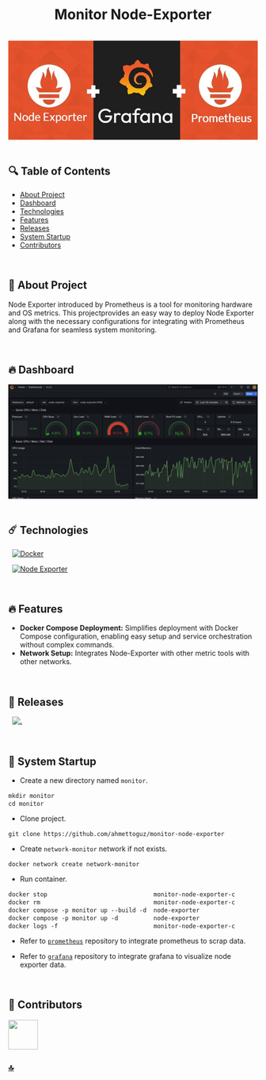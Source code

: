 <h1 id="top" align="center">Monitor Node-Exporter</h1>

<br>

<div align="center">
    <img height=200 src="assets/banner/banner.png">
</div>

<br>

## 🔍 Table of Contents

- [About Project](#intro)
- [Dashboard](#dashboard)
- [Technologies](#technologies)
- [Features](#features)
- [Releases](#releases)
- [System Startup](#system-startup)
- [Contributors](#contributors)

<br/>

<h2 id="intro">📌 About Project</h2>

Node Exporter introduced by Prometheus is a tool for monitoring hardware and OS metrics. This projectprovides an easy way to deploy Node Exporter along with the necessary configurations for integrating with Prometheus and Grafana for seamless system monitoring.

<br/>

<h2 id="dashboard">🔥 Dashboard</h2>

<div align="center">
    <img width=800 src="assets/dashboard/dashboard.png">
</div>

<br/>

<h2 id="technologies">☄️ Technologies</h2>

&nbsp; [![Docker](https://img.shields.io/badge/docker-%230db7ed.svg?style=for-the-badge&logo=docker&logoColor=white)](https://www.docker.com/)

&nbsp; [![Node Exporter](https://img.shields.io/badge/node_exporter-000000?style=for-the-badge&logo=prometheus&labelColor=000000)](https://prometheus.io/docs/guides/node-exporter)

<br/>

<h2 id="features">🔥 Features</h2>

- **Docker Compose Deployment:** Simplifies deployment with Docker Compose configuration, enabling easy setup and service orchestration without complex commands.
- **Network Setup:** Integrates Node-Exporter with other metric tools with other networks.

<br/>

<h2 id="releases">🚢 Releases</h2>

&nbsp; [![.](https://img.shields.io/badge/1.0.0-233838?style=flat&label=version&labelColor=111727&color=1181A1)](https://github.com/ahmettoguz/monitor-node-exporter/tree/v1.0.0)

<br/>

<h2 id="system-startup">🚀 System Startup</h2>

- Create a new directory named `monitor`.

```
mkdir monitor
cd monitor
```

- Clone project.

```
git clone https://github.com/ahmettoguz/monitor-node-exporter
```

- Create `network-monitor` network if not exists.

```
docker network create network-monitor
```

- Run container.

```
docker stop                              monitor-node-exporter-c
docker rm                                monitor-node-exporter-c
docker compose -p monitor up --build -d  node-exporter
docker compose -p monitor up -d          node-exporter
docker logs -f                           monitor-node-exporter-c
```

- Refer to [`prometheus`](https://github.com/ahmettoguz/monitor-prometheus) repository to integrate prometheus to scrap data.

- Refer to [`grafana`](https://github.com/ahmettoguz/monitor-grafana) repository to integrate grafana to visualize node exporter data.

<br/>

<h2 id="contributors">👥 Contributors</h2>

<a href="https://github.com/ahmettoguz" target="_blank"><img width=60 height=60 src="https://avatars.githubusercontent.com/u/101711642?v=4"></a>

### [🔝](#top)
